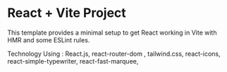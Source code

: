 # React + Vite Project

This template provides a minimal setup to get React working in Vite with HMR and some ESLint rules.

Technology Using : React.js, react-router-dom , tailwind.css, react-icons, react-simple-typewriter, react-fast-marquee,
